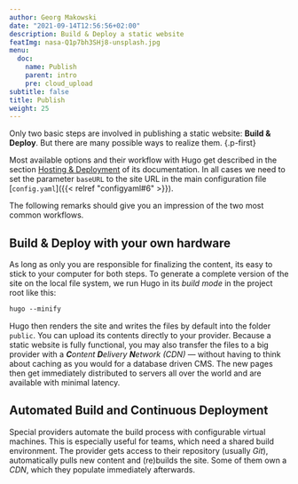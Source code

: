 ```yaml
---
author: Georg Makowski
date: "2021-09-14T12:56:56+02:00"
description: Build & Deploy a static website
featImg: nasa-Q1p7bh3SHj8-unsplash.jpg
menu:
  doc:
    name: Publish
    parent: intro
    pre: cloud_upload
subtitle: false
title: Publish
weight: 25
---
```


Only two basic steps are involved in publishing a static website: **Build & Deploy**. But there are many possible ways to realize them.
{.p-first} <!--more-->

Most available options and their workflow with Hugo get described in the section [Hosting & Deployment][hd] of its documentation. In all cases we need to set the parameter `baseURL` to the site URL in the main configuration file [`config.yaml`]({{< relref "configyaml#6" >}}).

The following remarks should give you an impression of the two most common workflows.

## Build & Deploy with your own hardware

As long as only you are responsible for finalizing the content, its easy to stick to your computer for both steps. To generate a complete version of the site on the local file system, we run Hugo in its _build mode_ in the project root like this:

```md {.left}
hugo --minify
```

Hugo then renders the site and writes the files by default into the folder `public`. You can upload its contents directly to your provider. Because a static website is fully functional, you may also transfer the files to a big provider with a _**C**ontent **D**elivery **N**etwork (CDN)_ — without having to think about caching as you would for a database driven CMS. The new pages then get immediately distributed to servers all over the world and are available with minimal latency.

## Automated Build and Continuous Deployment

Special providers automate the build process with configurable virtual machines. This is especially useful for teams, which need a shared build environment. The provider gets access to their repository (usually _Git_), automatically pulls new content and (re)builds the site. Some of them own a _CDN_, which they populate immediately afterwards.

[hd]: https://gohugo.io/hosting-and-deployment/
